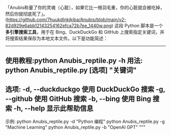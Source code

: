 「Anubis称量了你的灵魂（心脏），如果它比一根羽毛重，你的心脏就会被吃掉，然后你就彻底死了」。
(https://github.com/7huukdlnkjkjba/Anubis/blob/main/v2-82d929e6abb12143254162efca72b7ee_1440w.png)
这段 Python 脚本是一个**多引擎搜索工具**，用于在 Bing、DuckDuckGo 和 GitHub 上搜索指定关键词，并将搜索结果保存为本地文本文件。以下是功能简述：


---
使用教程:python Anubis_reptile.py -h
用法: python Anubis_reptile.py [选项] "关键词"
---
选项:
  -d, --duckduckgo    使用 DuckDuckGo 搜索
  -g, --github        使用 GitHub 搜索
  -b, --bing          使用 Bing 搜索
  -h, --help          显示此帮助信息
---
示例:
  python Anubis_reptile.py -d "Python 编程"
  python Anubis_reptile.py -g "Machine Learning"
  python Anubis_reptile.py -b "OpenAI GPT"
"""
